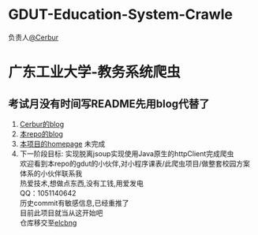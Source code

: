 # GDUT-Education-System-Crawle  
负责人[@Cerbur](https://github.com/Cerbur)
# 广东工业大学-教务系统爬虫  
## 考试月没有时间写README先用blog代替了  
1. [Cerbur的blog](https://blog.cerbur.club)  
2. [本repo的blog](https://blog.cerbur.club/blog/2019/12/20/jsoup/)  
3. [本项目的homepage](https://gdut.cerbur.club/) 未完成   
4. 下一阶段目标: 实现脱离jsoup实现使用Java原生的httpClient完成爬虫   
欢迎看到本repo的gdut的小伙伴,对小程序课表/此爬虫项目/做整套校园方案体系的小伙伴联系我  
热爱技术,想做点东西,没有工钱,用爱发电   
QQ：1051140642  
历史commit有敏感信息,已经重推了  
目前此项目就当从这开始吧  
仓库移交至[elcbng](https://github.com/elcbng)  
